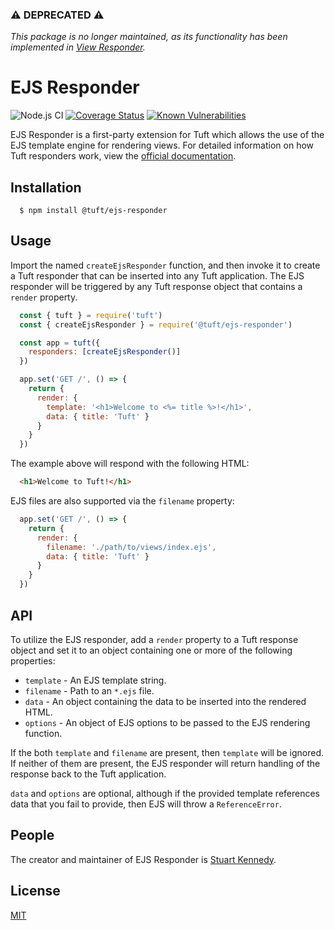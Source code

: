 ### ⚠ DEPRECATED ⚠
*This package is no longer maintained, as its functionality has been implemented in [View Responder](https://github.com/tuftjs/view-responder).*

# EJS Responder

![Node.js CI](https://github.com/tuftjs/ejs-responder/workflows/Node.js%20CI/badge.svg)
[![Coverage Status](https://coveralls.io/repos/github/tuftjs/ejs-responder/badge.svg)](https://coveralls.io/github/tuftjs/ejs-responder)
[![Known Vulnerabilities](https://snyk.io/test/github/tuftjs/ejs-responder/badge.svg?targetFile=package.json)](https://snyk.io/test/github/tuftjs/ejs-responder?targetFile=package.json)

EJS Responder is a first-party extension for Tuft which allows the use of the EJS template engine for rendering views. For detailed information on how Tuft responders work, view the [official documentation](https://www.tuft.dev/docs/extensions/#responders).

## Installation
```
  $ npm install @tuft/ejs-responder
```

## Usage

Import the named `createEjsResponder` function, and then invoke it to create a Tuft responder that can be inserted into any Tuft application. The EJS responder will be triggered by any Tuft response object that contains a `render` property.

```js
  const { tuft } = require('tuft')
  const { createEjsResponder } = require('@tuft/ejs-responder')

  const app = tuft({
    responders: [createEjsResponder()]
  })

  app.set('GET /', () => {
    return {
      render: {
        template: '<h1>Welcome to <%= title %>!</h1>',
        data: { title: 'Tuft' }
      }
    }
  })
```

The example above will respond with the following HTML:

```html
  <h1>Welcome to Tuft!</h1>
```

EJS files are also supported via the `filename` property:

```js
  app.set('GET /', () => {
    return {
      render: {
        filename: './path/to/views/index.ejs',
        data: { title: 'Tuft' }
      }
    }
  })
```

## API

To utilize the EJS responder, add a `render` property to a Tuft response object and set it to an object containing one or more of the following properties:

* `template` - An EJS template string.
* `filename` - Path to an `*.ejs` file.
* `data` - An object containing the data to be inserted into the rendered HTML.
* `options` - An object of EJS options to be passed to the EJS rendering function.

If the both `template` and `filename` are present, then `template` will be ignored. If neither of them are present, the EJS responder will return handling of the response back to the Tuft application.

`data` and `options` are optional, although if the provided template references data that you fail to provide, then EJS will throw a `ReferenceError`.

## People
The creator and maintainer of EJS Responder is [Stuart Kennedy](https://github.com/rav2040).

## License
[MIT](https://github.com/tuftjs/ejs-responder/blob/master/LICENSE)
